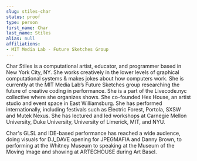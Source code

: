 ```yaml
---
slug: stiles-char
status: proof
type: person
first_name: Char
last_name: Stiles
alias: null
affiliations:
- MIT Media Lab - Future Sketches Group
---
```


Char Stiles is a computational artist, educator, and programmer based in New York City, NY. She works
creatively in the lower levels of graphical computational systems & makes jokes about how computers work.
She is currently at the MIT Media Labʼs Future Sketches group researching the future of creative coding in
performance. She is a part of the Livecode.nyc collective where she organizes shows. She co-founded Hex
House, an artist studio and event space in East Williamsburg. She has performed internationally, including
festivals such as Electric Forest, Portola, SXSW and Mutek Nexus. She has lectured and led workshops at
Carnegie Mellon University, Duke University, University of Limerick, MIT, and NYU. 

Char's GLSL and IDE-based 
performance has reached a wide audience, doing visuals for DJ_DAVE opening for JPEGMAFIA and Danny Brown, 
to performing at the Whitney Museum to speaking at the Museum of the Moving Image and
showing at ARTECHOUSE during Art Basel.
